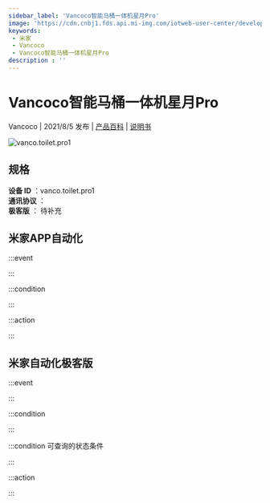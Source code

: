 ```yaml
---
sidebar_label: 'Vancoco智能马桶一体机星月Pro'
image: 'https://cdn.cnbj1.fds.api.mi-img.com/iotweb-user-center/developer_1679048030236ScrXC8rX.png?GalaxyAccessKeyId=AKVGLQWBOVIRQ3XLEW&Expires=9223372036854775807&Signature=O8Q1ZNh2BtSgOvglPBK3EMV6KCM='
keywords: 
 - 米家
 - Vancoco
 - Vancoco智能马桶一体机星月Pro
description : ''
---
```

# Vancoco智能马桶一体机星月Pro

Vancoco | 2021/8/5 发布 | [产品百科](https://home.mi.com/webapp/content/baike/product/index.html?model=vanco.toilet.pro1/) | [说明书](https://home.mi.com/views/introduction.html?model=vanco.toilet.pro1&region=cn)

![vanco.toilet.pro1](https://cdn.cnbj1.fds.api.mi-img.com/iotweb-user-center/developer_1679048030236ScrXC8rX.png?GalaxyAccessKeyId=AKVGLQWBOVIRQ3XLEW&Expires=9223372036854775807&Signature=O8Q1ZNh2BtSgOvglPBK3EMV6KCM=)

## 规格  
> 
**设备 ID** ：vanco.toilet.pro1  
**通讯协议** ：  
**极客版**  ： 待补充 


## 米家APP自动化  

:::event  

:::

:::condition  

:::

:::action   

:::

## 米家自动化极客版  

:::event  

:::

:::condition  

:::

:::condition 可查询的状态条件  

:::

:::action  

:::

        
